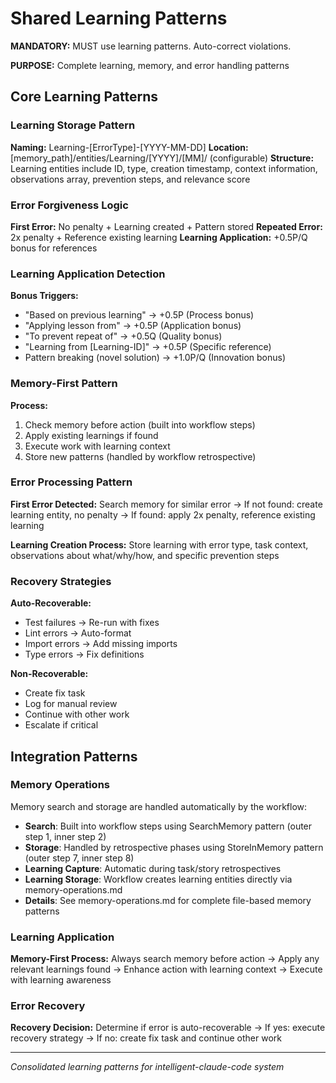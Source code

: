 # Shared Learning Patterns

**MANDATORY:** MUST use learning patterns. Auto-correct violations.

**PURPOSE:** Complete learning, memory, and error handling patterns

## Core Learning Patterns

### Learning Storage Pattern
**Naming:** Learning-[ErrorType]-[YYYY-MM-DD]
**Location:** [memory_path]/entities/Learning/[YYYY]/[MM]/ (configurable)
**Structure:** Learning entities include ID, type, creation timestamp, context information, observations array, prevention steps, and relevance score

### Error Forgiveness Logic
**First Error:** No penalty + Learning created + Pattern stored
**Repeated Error:** 2x penalty + Reference existing learning
**Learning Application:** +0.5P/Q bonus for references

### Learning Application Detection
**Bonus Triggers:**
- "Based on previous learning" → +0.5P (Process bonus)
- "Applying lesson from" → +0.5P (Application bonus)
- "To prevent repeat of" → +0.5Q (Quality bonus)
- "Learning from [Learning-ID]" → +0.5P (Specific reference)
- Pattern breaking (novel solution) → +1.0P/Q (Innovation bonus)

### Memory-First Pattern
**Process:**
1. Check memory before action (built into workflow steps)
2. Apply existing learnings if found
3. Execute work with learning context
4. Store new patterns (handled by workflow retrospective)

### Error Processing Pattern
**First Error Detected:** Search memory for similar error → If not found: create learning entity, no penalty → If found: apply 2x penalty, reference existing learning

**Learning Creation Process:** Store learning with error type, task context, observations about what/why/how, and specific prevention steps

### Recovery Strategies
**Auto-Recoverable:**
- Test failures → Re-run with fixes
- Lint errors → Auto-format  
- Import errors → Add missing imports
- Type errors → Fix definitions

**Non-Recoverable:**
- Create fix task
- Log for manual review
- Continue with other work
- Escalate if critical

## Integration Patterns

### Memory Operations
Memory search and storage are handled automatically by the workflow:
- **Search**: Built into workflow steps using SearchMemory pattern (outer step 1, inner step 2)
- **Storage**: Handled by retrospective phases using StoreInMemory pattern (outer step 7, inner step 8)
- **Learning Capture**: Automatic during task/story retrospectives
- **Learning Storage**: Workflow creates learning entities directly via memory-operations.md
- **Details**: See memory-operations.md for complete file-based memory patterns

### Learning Application
**Memory-First Process:** Always search memory before action → Apply any relevant learnings found → Enhance action with learning context → Execute with learning awareness

### Error Recovery
**Recovery Decision:** Determine if error is auto-recoverable → If yes: execute recovery strategy → If no: create fix task and continue other work

---
*Consolidated learning patterns for intelligent-claude-code system*